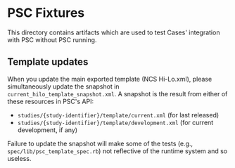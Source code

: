 PSC Fixtures
============

This directory contains artifacts which are used to test Cases' integration with
PSC without PSC running.

## Template updates

When you update the main exported template (NCS Hi-Lo.xml), please
simultaneously update the snapshot in `current_hilo_template_snapshot.xml`.
A snapshot is the result from either of these resources in PSC's API:
  * `studies/{study-identifier}/template/current.xml` (for last released)
  * `studies/{study-identifier}/template/development.xml` (for current development, if any)

Failure to update the snapshot will make some of the tests (e.g.,
`spec/lib/psc_template_spec.rb`) not reflective of the runtime system and so
useless.

